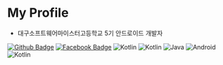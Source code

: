 # My Profile

* 대구소프트웨어마이스터고등학교 5기 안드로이드 개발자

 [![Github Badge](http://img.shields.io/badge/-Github-black?style=flat-square&logo=github&link=https://github.com/Silver-Deer)](https://github.com/Silver-Deer)  [![Facebook Badge](https://img.shields.io/badge/facebook-1877f2?style=flat-square&logo=facebook&logoColor=white&link=https://www.facebook.com/profile.php?id=100027739966709)](https://www.facebook.com/profile.php?id=100027739966709) ![Kotlin](https://img.shields.io/badge/Velog-12B886?style=flat-square&logo=vimeo&logoColor=white)
![Kotlin](https://img.shields.io/badge/Kotlin-0095D5?style=flat-square&logo=Kotlin&logoColor=white) ![Java](https://img.shields.io/badge/JAVA-007396?style=flat-square&logo=Java&logoColor=white) ![Android](https://img.shields.io/badge/Android-3DDC84?style=flat-square&logo=Android&logoColor=white) ![Kotlin](https://img.shields.io/badge/Gradle-02303A?style=flat-square&logo=gradle&logoColor=white) 
